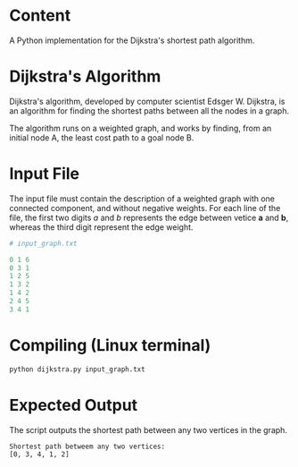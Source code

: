 # Content

A Python implementation for the Dijkstra's shortest path algorithm.

# Dijkstra's Algorithm

Dijkstra's algorithm, developed by computer scientist Edsger W. Dijkstra, is an algorithm for finding the shortest paths between all the nodes in a graph.

The algorithm runs on a weighted graph, and works by finding, from an initial node A, the least cost path to a goal node B.

# Input File

The input file must contain the description of a weighted graph with one connected component, and without negative weights. For each line of the file, the first two digits *a* and *b* represents the edge between vetice **a** and **b**, whereas the third digit represent the edge weight.

```py
# input_graph.txt

0 1 6
0 3 1
1 2 5
1 3 2
1 4 2
2 4 5
3 4 1
```

# Compiling (Linux terminal)

```py
python dijkstra.py input_graph.txt
```

# Expected Output

The script outputs the shortest path between any two vertices in the graph.

```
Shortest path betweem any two vertices: 
[0, 3, 4, 1, 2]
```
